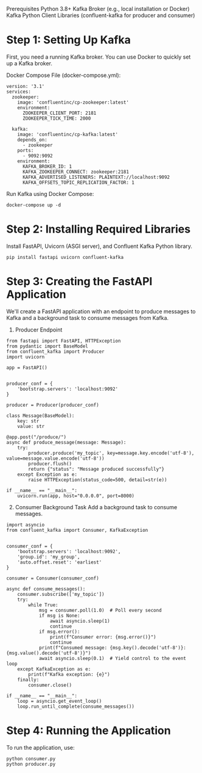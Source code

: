 

Prerequisites
Python 3.8+
Kafka Broker (e.g., local installation or Docker)
Kafka Python Client Libraries (confluent-kafka for producer and consumer)

# Step 1: Setting Up Kafka
First, you need a running Kafka broker. You can use Docker to quickly set up a Kafka broker.

Docker Compose File (docker-compose.yml):
```
version: '3.1'
services:
  zookeeper:
    image: 'confluentinc/cp-zookeeper:latest'
    environment:
      ZOOKEEPER_CLIENT_PORT: 2181
      ZOOKEEPER_TICK_TIME: 2000

  kafka:
    image: 'confluentinc/cp-kafka:latest'
    depends_on:
      - zookeeper
    ports:
      - 9092:9092
    environment:
      KAFKA_BROKER_ID: 1
      KAFKA_ZOOKEEPER_CONNECT: zookeeper:2181
      KAFKA_ADVERTISED_LISTENERS: PLAINTEXT://localhost:9092
      KAFKA_OFFSETS_TOPIC_REPLICATION_FACTOR: 1

```

Run Kafka using Docker Compose:

```
docker-compose up -d

```

# Step 2: Installing Required Libraries
Install FastAPI, Uvicorn (ASGI server), and Confluent Kafka Python library.
```
pip install fastapi uvicorn confluent-kafka
```

# Step 3: Creating the FastAPI Application
We'll create a FastAPI application with an endpoint to produce messages to Kafka and a background task to consume messages from Kafka.

1. Producer Endpoint

```   
from fastapi import FastAPI, HTTPException
from pydantic import BaseModel
from confluent_kafka import Producer
import uvicorn

app = FastAPI()


producer_conf = {
    'bootstrap.servers': 'localhost:9092'
}

producer = Producer(producer_conf)

class Message(BaseModel):
    key: str
    value: str

@app.post("/produce/")
async def produce_message(message: Message):
    try:
        producer.produce('my_topic', key=message.key.encode('utf-8'), value=message.value.encode('utf-8'))
        producer.flush()
        return {"status": "Message produced successfully"}
    except Exception as e:
        raise HTTPException(status_code=500, detail=str(e))

if __name__ == "__main__":
    uvicorn.run(app, host="0.0.0.0", port=8000)
  ```


2. Consumer Background Task
Add a background task to consume messages.


```
import asyncio
from confluent_kafka import Consumer, KafkaException


consumer_conf = {
    'bootstrap.servers': 'localhost:9092',
    'group.id': 'my_group',
    'auto.offset.reset': 'earliest'
}

consumer = Consumer(consumer_conf)

async def consume_messages():
    consumer.subscribe(['my_topic'])
    try:
        while True:
            msg = consumer.poll(1.0)  # Poll every second
            if msg is None:
                await asyncio.sleep(1)
                continue
            if msg.error():
                print(f"Consumer error: {msg.error()}")
                continue
            print(f"Consumed message: {msg.key().decode('utf-8')}: {msg.value().decode('utf-8')}")
            await asyncio.sleep(0.1)  # Yield control to the event loop
    except KafkaException as e:
        print(f"Kafka exception: {e}")
    finally:
        consumer.close()

if __name__ == "__main__":
    loop = asyncio.get_event_loop()
    loop.run_until_complete(consume_messages())
```

# Step 4: Running the Application
To run the application, use:


```
python consumer.py
python producer.py
```


